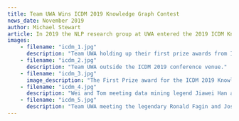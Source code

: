 ```yaml
---
title: Team UWA Wins ICDM 2019 Knowledge Graph Contest
news_date: November 2019
author: Michael Stewart
article: In 2019 the NLP research group at UWA entered the 2019 ICDM Knowledge Graph Contest. The goal of the competition was to construct a knowledge graph from scratch from news articles across various domains, such as catering news and automotive news.<br/>Our team, consisting of Dr Wei Liu, Michael Stewart, Majiga Enkhsaikhan, Tom Smoker and Morgan Lewis experimented with a variety of different approaches ranging from rule-based methods to fully end-to-end deep learning methods. We ultimately found the rule-based methods produced the most accurate knowledge graph, which cemented our place in the second round of the competition.<br/>In the second round, we were tasked with developing a visualisation of our knowledge graph. We took this opportunity to develop <a href="https://nlp-tlp.org/text2kg" target="_blank">Text2KG</a>, a d3-based app for visualising knowledge graphs constructed directly from text.<br/>Shortly after submitting our entry "Team UWA" was announced as the first prize winner of the competition, and we had the opportunity to fly to Beijing to present our work and receive our award. While at the conference we met the father of data mining, Jiawei Han, and the legendary Gödel prize winners Ronald Fagin and Joseph Halpern. The conference was a fantastic opportunity for us all and led us to future exciting research in knowledge graph construction from text.
images:
    - filename: "icdm_1.jpg"
      description: "Team UWA holding up their first prize awards from ICDM 2019 in Beijing, China."
    - filename: "icdm_2.jpg"
      description: "Team UWA outside the ICDM 2019 conference venue."
    - filename: "icdm_3.jpg"
      image_description: "The First Prize award for the ICDM 2019 Knowledge Graph Contest."
    - filename: "icdm_4.jpg"
      description: "Wei and Tom meeting data mining legend Jiawei Han at ICDM 2019."
    - filename: "icdm_5.jpg"
      description: "Team UWA meeting the legendary Ronald Fagin and Joseph Halpern at ICDM 2019."
---
```

